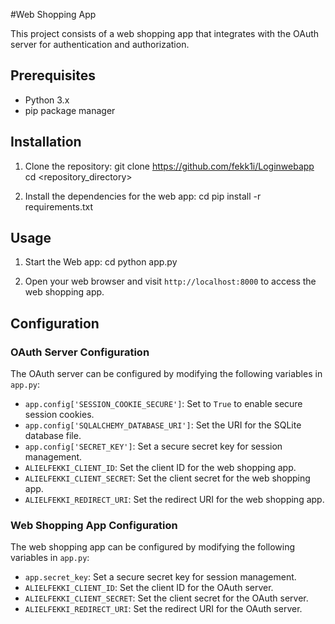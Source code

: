 #Web Shopping App

This project consists of a web shopping app that integrates with the OAuth server for authentication and authorization.

## Prerequisites

- Python 3.x
- pip package manager

## Installation

1. Clone the repository:
git clone https://github.com/fekk1i/Loginwebapp
cd <repository_directory>


2. Install the dependencies for the web app:
cd <directory>
pip install -r requirements.txt

## Usage

1. Start the Web app:
cd <directory>
python app.py


2. Open your web browser and visit `http://localhost:8000` to access the web shopping app.

## Configuration

### OAuth Server Configuration

The OAuth server can be configured by modifying the following variables in `app.py`:

- `app.config['SESSION_COOKIE_SECURE']`: Set to `True` to enable secure session cookies.
- `app.config['SQLALCHEMY_DATABASE_URI']`: Set the URI for the SQLite database file.
- `app.config['SECRET_KEY']`: Set a secure secret key for session management.
- `ALIELFEKKI_CLIENT_ID`: Set the client ID for the web shopping app.
- `ALIELFEKKI_CLIENT_SECRET`: Set the client secret for the web shopping app.
- `ALIELFEKKI_REDIRECT_URI`: Set the redirect URI for the web shopping app.

### Web Shopping App Configuration

The web shopping app can be configured by modifying the following variables in `app.py`:

- `app.secret_key`: Set a secure secret key for session management.
- `ALIELFEKKI_CLIENT_ID`: Set the client ID for the OAuth server.
- `ALIELFEKKI_CLIENT_SECRET`: Set the client secret for the OAuth server.
- `ALIELFEKKI_REDIRECT_URI`: Set the redirect URI for the OAuth server.



